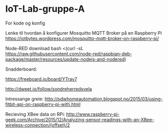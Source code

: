 # IoT-Lab-gruppe-A
For kode og konfig


Lenke til hvordan å konfigurer Mosquitto MQTT Broker på en Raspberry Pi
https://iotbytes.wordpress.com/mosquitto-mqtt-broker-on-raspberry-pi/


Node-RED download
bash <(curl -sL https://raw.githubusercontent.com/node-red/raspbian-deb-package/master/resources/update-nodejs-and-nodered)


Snadderboard:

https://freeboard.io/board/YTray7

http://dweet.io/follow/sondreherredsvela


Intressange greie:
http://pdwhomeautomation.blogspot.no/2015/03/using-fitbit-api-on-raspberry-pi-with.html

Recieving XBee data on RPi:
http://www.raspberry-pi-geek.com/Archive/2015/12/Analyzing-sensor-readings-with-an-XBee-wireless-connection/(offset)/2

